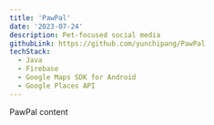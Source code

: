 ```yaml
---
title: 'PawPal'
date: '2023-07-24'
description: Pet-focused social media
githubLink: https://github.com/yunchipang/PawPal
techStack:
  - Java
  - Firebase
  - Google Maps SDK for Android
  - Google Places API
---
```


PawPal content
